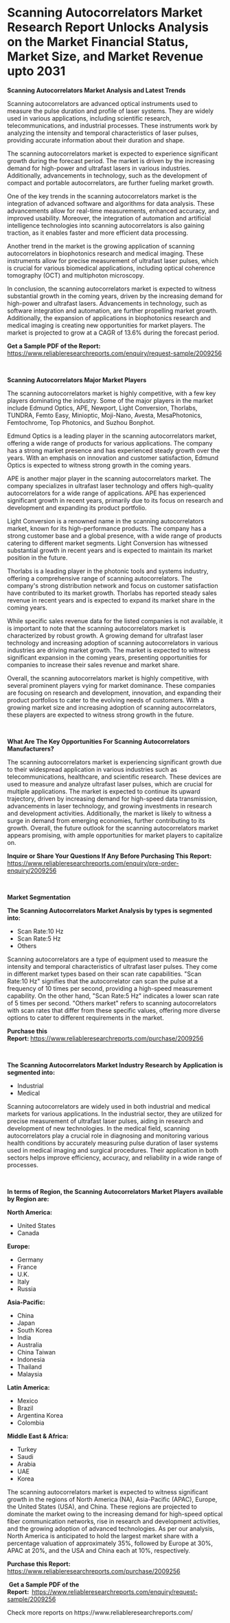<p><h1>Scanning Autocorrelators Market Research Report Unlocks Analysis on the Market Financial Status, Market Size, and Market Revenue upto 2031</h1></p><p><strong>Scanning Autocorrelators Market Analysis and Latest Trends</strong></p>
<p><p>Scanning autocorrelators are advanced optical instruments used to measure the pulse duration and profile of laser systems. They are widely used in various applications, including scientific research, telecommunications, and industrial processes. These instruments work by analyzing the intensity and temporal characteristics of laser pulses, providing accurate information about their duration and shape.</p><p>The scanning autocorrelators market is expected to experience significant growth during the forecast period. The market is driven by the increasing demand for high-power and ultrafast lasers in various industries. Additionally, advancements in technology, such as the development of compact and portable autocorrelators, are further fueling market growth.</p><p>One of the key trends in the scanning autocorrelators market is the integration of advanced software and algorithms for data analysis. These advancements allow for real-time measurements, enhanced accuracy, and improved usability. Moreover, the integration of automation and artificial intelligence technologies into scanning autocorrelators is also gaining traction, as it enables faster and more efficient data processing.</p><p>Another trend in the market is the growing application of scanning autocorrelators in biophotonics research and medical imaging. These instruments allow for precise measurement of ultrafast laser pulses, which is crucial for various biomedical applications, including optical coherence tomography (OCT) and multiphoton microscopy.</p><p>In conclusion, the scanning autocorrelators market is expected to witness substantial growth in the coming years, driven by the increasing demand for high-power and ultrafast lasers. Advancements in technology, such as software integration and automation, are further propelling market growth. Additionally, the expansion of applications in biophotonics research and medical imaging is creating new opportunities for market players. The market is projected to grow at a CAGR of 13.6% during the forecast period.</p></p>
<p><strong>Get a Sample PDF of the Report:&nbsp;</strong> <a href="https://www.reliableresearchreports.com/enquiry/request-sample/2009256">https://www.reliableresearchreports.com/enquiry/request-sample/2009256</a></p>
<p>&nbsp;</p>
<p><strong>Scanning Autocorrelators Major Market Players</strong></p>
<p><p>The scanning autocorrelators market is highly competitive, with a few key players dominating the industry. Some of the major players in the market include Edmund Optics, APE, Newport, Light Conversion, Thorlabs, TUNDRA, Femto Easy, Minioptic, Moji-Nano, Avesta, MesaPhotonics, Femtochrome, Top Photonics, and Suzhou Bonphot.</p><p>Edmund Optics is a leading player in the scanning autocorrelators market, offering a wide range of products for various applications. The company has a strong market presence and has experienced steady growth over the years. With an emphasis on innovation and customer satisfaction, Edmund Optics is expected to witness strong growth in the coming years.</p><p>APE is another major player in the scanning autocorrelators market. The company specializes in ultrafast laser technology and offers high-quality autocorrelators for a wide range of applications. APE has experienced significant growth in recent years, primarily due to its focus on research and development and expanding its product portfolio.</p><p>Light Conversion is a renowned name in the scanning autocorrelators market, known for its high-performance products. The company has a strong customer base and a global presence, with a wide range of products catering to different market segments. Light Conversion has witnessed substantial growth in recent years and is expected to maintain its market position in the future.</p><p>Thorlabs is a leading player in the photonic tools and systems industry, offering a comprehensive range of scanning autocorrelators. The company's strong distribution network and focus on customer satisfaction have contributed to its market growth. Thorlabs has reported steady sales revenue in recent years and is expected to expand its market share in the coming years.</p><p>While specific sales revenue data for the listed companies is not available, it is important to note that the scanning autocorrelators market is characterized by robust growth. A growing demand for ultrafast laser technology and increasing adoption of scanning autocorrelators in various industries are driving market growth. The market is expected to witness significant expansion in the coming years, presenting opportunities for companies to increase their sales revenue and market share.</p><p>Overall, the scanning autocorrelators market is highly competitive, with several prominent players vying for market dominance. These companies are focusing on research and development, innovation, and expanding their product portfolios to cater to the evolving needs of customers. With a growing market size and increasing adoption of scanning autocorrelators, these players are expected to witness strong growth in the future.</p></p>
<p>&nbsp;</p>
<p><strong>What Are The Key Opportunities For Scanning Autocorrelators Manufacturers?</strong></p>
<p><p>The scanning autocorrelators market is experiencing significant growth due to their widespread application in various industries such as telecommunications, healthcare, and scientific research. These devices are used to measure and analyze ultrafast laser pulses, which are crucial for multiple applications. The market is expected to continue its upward trajectory, driven by increasing demand for high-speed data transmission, advancements in laser technology, and growing investments in research and development activities. Additionally, the market is likely to witness a surge in demand from emerging economies, further contributing to its growth. Overall, the future outlook for the scanning autocorrelators market appears promising, with ample opportunities for market players to capitalize on.</p></p>
<p><strong>Inquire or Share Your Questions If Any Before Purchasing This Report:</strong> <a href="https://www.reliableresearchreports.com/enquiry/pre-order-enquiry/2009256">https://www.reliableresearchreports.com/enquiry/pre-order-enquiry/2009256</a></p>
<p>&nbsp;</p>
<p><strong>Market Segmentation</strong></p>
<p><strong>The Scanning Autocorrelators Market Analysis by types is segmented into:</strong></p>
<p><ul><li>Scan Rate:10 Hz</li><li>Scan Rate:5 Hz</li><li>Others</li></ul></p>
<p><p>Scanning autocorrelators are a type of equipment used to measure the intensity and temporal characteristics of ultrafast laser pulses. They come in different market types based on their scan rate capabilities. "Scan Rate:10 Hz" signifies that the autocorrelator can scan the pulse at a frequency of 10 times per second, providing a high-speed measurement capability. On the other hand, "Scan Rate:5 Hz" indicates a lower scan rate of 5 times per second. "Others market" refers to scanning autocorrelators with scan rates that differ from these specific values, offering more diverse options to cater to different requirements in the market.</p></p>
<p><strong>Purchase this Report:&nbsp;</strong><a href="https://www.reliableresearchreports.com/purchase/2009256">https://www.reliableresearchreports.com/purchase/2009256</a></p>
<p>&nbsp;</p>
<p><strong>The Scanning Autocorrelators Market Industry Research by Application is segmented into:</strong></p>
<p><ul><li>Industrial</li><li>Medical</li></ul></p>
<p><p>Scanning autocorrelators are widely used in both industrial and medical markets for various applications. In the industrial sector, they are utilized for precise measurement of ultrafast laser pulses, aiding in research and development of new technologies. In the medical field, scanning autocorrelators play a crucial role in diagnosing and monitoring various health conditions by accurately measuring pulse duration of laser systems used in medical imaging and surgical procedures. Their application in both sectors helps improve efficiency, accuracy, and reliability in a wide range of processes.</p></p>
<p>&nbsp;</p>
<p><strong>In terms of Region, the Scanning Autocorrelators Market Players available by Region are:</strong></p>
<p>
    <p> <strong> North America: </strong>
        <ul>
            <li>United States</li>
            <li>Canada</li>
        </ul>
        </p> 
    <p> <strong> Europe: </strong>
        <ul>
            <li>Germany</li>
            <li>France</li>
            <li>U.K.</li>
            <li>Italy</li>
            <li>Russia</li>
        </ul>
        </p> 
    <p> <strong> Asia-Pacific: </strong>
        <ul>
            <li>China</li>
            <li>Japan</li>
            <li>South Korea</li>
            <li>India</li>
            <li>Australia</li>
            <li>China Taiwan</li>
            <li>Indonesia</li>
            <li>Thailand</li>
            <li>Malaysia</li>
        </ul>
        </p> 
    <p> <strong> Latin America: </strong>
        <ul>
            <li>Mexico</li>
            <li>Brazil</li>
            <li>Argentina Korea</li>
            <li>Colombia</li>
        </ul>
        </p> 
    <p> <strong> Middle East & Africa: </strong>
        <ul>
            <li>Turkey</li>
            <li>Saudi</li>
            <li>Arabia</li>
            <li>UAE</li>
            <li>Korea</li>
        </ul>
    </p>
    </p>
<p><p>The scanning autocorrelators market is expected to witness significant growth in the regions of North America (NA), Asia-Pacific (APAC), Europe, the United States (USA), and China. These regions are projected to dominate the market owing to the increasing demand for high-speed optical fiber communication networks, rise in research and development activities, and the growing adoption of advanced technologies. As per our analysis, North America is anticipated to hold the largest market share with a percentage valuation of approximately 35%, followed by Europe at 30%, APAC at 20%, and the USA and China each at 10%, respectively.</p></p>
<p><strong>Purchase this Report: </strong><a href="https://www.reliableresearchreports.com/purchase/2009256">https://www.reliableresearchreports.com/purchase/2009256</a></p>
<p>&nbsp;<strong>Get a Sample PDF of the Report:&nbsp;&nbsp;</strong><a href="https://www.reliableresearchreports.com/enquiry/request-sample/2009256">https://www.reliableresearchreports.com/enquiry/request-sample/2009256</a></p>
<p><strong></strong></p>
<p>Check more reports on https://www.reliableresearchreports.com/</p>